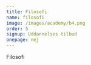 ```yaml
---
title: Filosofi
name: filosofi
image: /images/academy/b4.png
order: 5
signup: Uddannelses tilbud
onepage: nej
---
```


Filosofi